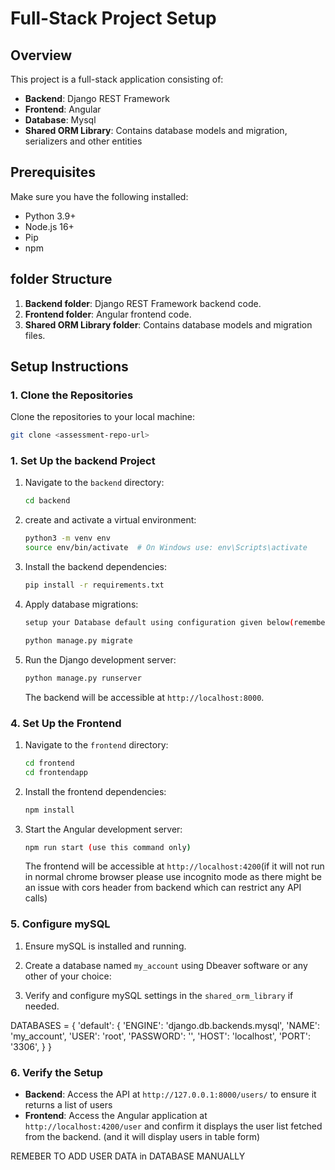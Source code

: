 
# Full-Stack Project Setup

## Overview

This project is a full-stack application consisting of:
- **Backend**: Django REST Framework
- **Frontend**: Angular
- **Database**: Mysql
- **Shared ORM Library**: Contains database models and migration, serializers and other entities
  
## Prerequisites

Make sure you have the following installed:
- Python 3.9+
- Node.js 16+
- Pip
- npm

## folder Structure

1. **Backend folder**: Django REST Framework backend code.
2. **Frontend folder**: Angular frontend code.
3. **Shared ORM Library folder**: Contains database models and migration files.

## Setup Instructions

### 1. Clone the Repositories

Clone the repositories to your local machine:

```bash
git clone <assessment-repo-url> 
```

### 1. Set Up the backend Project

1. Navigate to the `backend` directory:

    ```bash
    cd backend
    ```

2.  create and activate a virtual environment:

    ```bash
    python3 -m venv env
    source env/bin/activate  # On Windows use: env\Scripts\activate
    ```

3. Install the backend dependencies:

    ```bash
    pip install -r requirements.txt
    ```

4. Apply database migrations:
    ```bash
    setup your Database default using configuration given below(remember do not change creds otherwise you need to change db Config in shared-orm library and install it your backend project)

    python manage.py migrate
    ```

5. Run the Django development server:
    ```bash
    python manage.py runserver
    ```

   The backend will be accessible at `http://localhost:8000`.

### 4. Set Up the Frontend

1. Navigate to the `frontend` directory:

    ```bash
    cd frontend
    cd frontendapp
    ```

2. Install the frontend dependencies:

    ```bash
    npm install
    ```

3. Start the Angular development server:

    ```bash
    npm run start (use this command only)
    ```

   The frontend will be accessible at `http://localhost:4200`(if it will not run in normal chrome browser please use incognito mode as there might be an issue with cors header from backend which can restrict any API calls)

### 5. Configure mySQL

1. Ensure mySQL is installed and running.

2. Create a database named `my_account` using Dbeaver software or any other of your choice:

3. Verify and configure mySQL settings in the `shared_orm_library` if needed.

DATABASES = {
    'default': {
        'ENGINE': 'django.db.backends.mysql',
        'NAME': 'my_account',
        'USER': 'root',
        'PASSWORD': '',
        'HOST': 'localhost',
        'PORT': '3306',
    }
}

### 6. Verify the Setup

- **Backend**: Access the API at `http://127.0.0.1:8000/users/` to ensure it returns a list of users
- **Frontend**: Access the Angular application at `http://localhost:4200/user` and confirm it displays the user list fetched from the backend. (and it will display users in table form)

REMEBER TO ADD USER DATA in DATABASE MANUALLY

